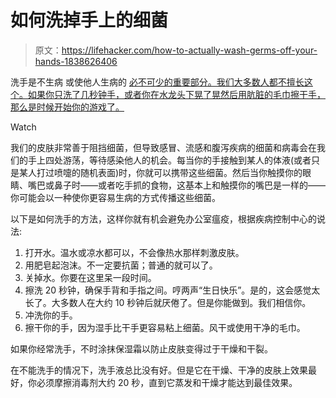 # 如何洗掉手上的细菌

> 原文：<https://lifehacker.com/how-to-actually-wash-germs-off-your-hands-1838626406>

洗手是不生病 或使他人生病的 [必不可少的重要部分。我们大多数人都不擅长这个。如果你只洗了几秒钟手，或者你在水龙头下晃了晃然后用肮脏的毛巾擦干手，那么是时候开始你的游戏了。](https://www.cdc.gov/handwashing/why-handwashing.html)

Watch

我们的皮肤非常善于阻挡细菌，但导致感冒、流感和腹泻疾病的细菌和病毒会在我们的手上四处游荡，等待感染他人的机会。每当你的手接触到某人的体液(或者只是某人打过喷嚏的随机表面)时，你就可以携带这些细菌。然后当你触摸你的眼睛、嘴巴或鼻子时——或者吃手抓的食物，这基本上和触摸你的嘴巴是一样的——你可能会以一种使你更容易生病的方式传播这些细菌。

以下是如何洗手的方法，这样你就有机会避免办公室瘟疫，根据疾病控制中心的说法:

1.  打开水。温水或凉水都可以，不会像热水那样刺激皮肤。
2.  用肥皂起泡沫。不一定要抗菌；普通的就可以了。
3.  关掉水。你要在这里呆一段时间。
4.  擦洗 20 秒钟，确保手背和手指之间。哼两声“生日快乐”。是的，这会感觉太长了。大多数人在大约 10 秒钟后就厌倦了。但是你能做到。我们相信你。
5.  冲洗你的手。
6.  擦干你的手，因为湿手比干手更容易粘上细菌。风干或使用干净的毛巾。

如果你经常洗手，不时涂抹保湿霜以防止皮肤变得过于干燥和干裂。

在不能洗手的情况下，洗手液总比没有好。但是它在干燥、干净的皮肤上效果最好，你必须摩擦消毒剂大约 20 秒，直到它蒸发和干燥才能达到最佳效果。